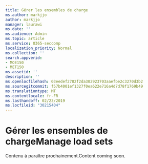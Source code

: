 ```yaml
---
title: Gérer les ensembles de charge
ms.author: markjjo
author: markjjo
manager: laurawi
ms.date: ''
ms.audience: Admin
ms.topic: article
ms.service: O365-seccomp
localization_priority: Normal
ms.collection: ''
search.appverid:
- MOE150
- MET150
ms.assetid: ''
description: ''
ms.openlocfilehash: 03eedef2782f2da302923703aaefbe2c3270d3b2
ms.sourcegitcommit: f57b4001ef1327f0ea622e716a4d7d78f1769b49
ms.translationtype: MT
ms.contentlocale: fr-FR
ms.lasthandoff: 02/23/2019
ms.locfileid: "30215404"
---
```

# <a name="manage-load-sets"></a><span data-ttu-id="ce90b-102">Gérer les ensembles de charge</span><span class="sxs-lookup"><span data-stu-id="ce90b-102">Manage load sets</span></span>

<span data-ttu-id="ce90b-103">Contenu à paraître prochainement.</span><span class="sxs-lookup"><span data-stu-id="ce90b-103">Content coming soon.</span></span>